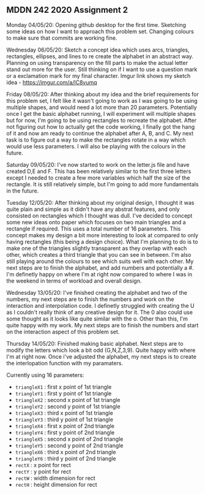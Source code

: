 ## MDDN 242 2020 Assignment 2

Monday 04/05/20: Opening github desktop for the first time. Sketching some ideas on how I want to approach this problem set. Changing colours to make sure that commits are working fine.

Wednesday 06/05/20: Sketch a concept idea which uses arcs, triangles, rectangles, ellipses, and lines to re create the alphabet in an abstract way. Planning on using transparency on the fill parts to make the actual letter stand out more for the user. Still thinking on if I want to use a question mark or a exclamation mark for my final character. Imgur link shows my sketch idea - https://imgur.com/a/lC8vumq

Friday 08/05/20: After thinking about my idea and the brief requirements for this problem set, I felt like it wasn't going to work as I was going to be using multiple shapes, and would need a lot more than 20 parameters. Potentially once I get the basic alphabet running, I will experiment will multiple shapes but for now, I'm going to be using rectangles to recreate the alphabet. After not figuring out how to actually get the code working, I finally got the hang of it and now am ready to continue the alphabet after A, B, and C. My next task is to figure out a way to make the rectangles rotate in a way which would use less parameters. I will also be playing with the colours in the future. 

Saturday 09/05/20: I've now started to work on the letter.js file and have created D,E and F. This has been relatively similar to the first three letters except I needed to create a few more variables which half the size of the rectangle. It is still relatively simple, but I'm going to add more fundamentals in the future. 

Tuesday 12/05/20: After thinking about my original design, I thought it was quite plain and simple as it didn't have any abstrat features, and only consisted on rectangles which I thought was dull. I've decided to concept some new ideas onto paper which focuses on two main triangles and a rectangle if required. This uses a total number of 16 parameters. This concept makes my design a bit more interesting to look at compared to only having rectangles (this being a design choice). What I'm planning to do is to make one of the triangles slightly transparent as they overlap with each other, which creates a third triangle that you can see in between. I'm also still playing around the colours to see which suits well with each other. My next steps are to finish the alphabet, and add numbers and potentially a #. I'm definetly happy on where I'm at right now compared to where I was in the weekend in terms of workload and overall design.

Wednesday 13/05/20: I've finished creating the alphabet and two of the numbers, my next steps are to finish the numbers and work on the interaction and interpolation code. I definetly struggled with creating the U as I couldn't really think of any creative design for it. The 0 also could use some thought as it looks like quite similar with the o. Other than this, I'm quite happy with my work. My next steps are to finish the numbers and start on the interaction aspect of this problem set. 

Thursday 14/05/20: Finished making basic alphabet. Next steps are to modify the letters which look a bit odd (G,N,Z,3,9). Quite happy with where I'm at right now. Once i've adjusted the alphabet, my next steps is to create the interlopation function with my paramaters.     

Currently using 16 parameters:
  * `triangleX1` : first x point of 1st triangle
  * `triangleY1` : first y point of 1st triangle
  * `triangleX2` : second x point of 1st triangle
  * `triangleY2` : second y point of 1st triangle
  * `triangleX3` : third x point of 1st triangle
  * `triangleY3` : third y point of 1st triangle
  * `triangleX4` : first x point of 2nd triangle
  * `triangleY4` : first y point of 2nd triangle
  * `triangleX5` : second x point of 2nd triangle
  * `triangleY5` : second y point of 2nd triangle
  * `triangleX6` : third x point of 2nd triangle
  * `triangleY6` : third y point of 2nd triangle
  * `rectX` : x point for rect
  * `rectY` : y point for rect
  * `rectW` : width dimension for rect
  * `rectH` : height dimension for rect




